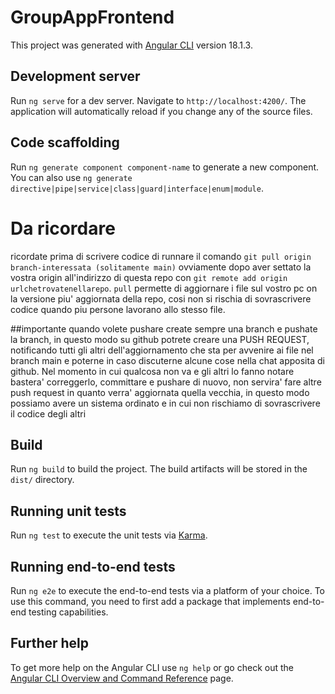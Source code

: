 # GroupAppFrontend

This project was generated with [Angular CLI](https://github.com/angular/angular-cli) version 18.1.3.

## Development server

Run `ng serve` for a dev server. Navigate to `http://localhost:4200/`. The application will automatically reload if you change any of the source files.

## Code scaffolding

Run `ng generate component component-name` to generate a new component. You can also use `ng generate directive|pipe|service|class|guard|interface|enum|module`.

# Da ricordare

ricordate prima di scrivere codice di runnare il comando `git pull origin branch-interessata (solitamente main)` ovviamente dopo aver settato la vostra origin all'indirizzo di questa repo con `git remote add origin urlchetrovatenellarepo`.
`pull` permette di aggiornare i file sul vostro pc on la versione piu' aggiornata della repo, cosi non si rischia di sovrascrivere codice quando piu persone lavorano allo stesso file.

##importante
quando volete pushare create sempre una branch e pushate la branch, in questo modo su github potrete creare una PUSH REQUEST, notificando tutti gli altri dell'aggiornamento che sta per avvenire ai file nel branch main e poterne in caso discuterne alcune cose nella chat apposita di github. Nel momento in cui qualcosa non va e gli altri lo fanno notare bastera' correggerlo, committare e pushare di nuovo, non servira' fare altre push request in quanto verra' aggiornata quella vecchia, in questo modo possiamo avere un sistema ordinato e in cui non rischiamo di sovrascrivere il codice degli altri

## Build

Run `ng build` to build the project. The build artifacts will be stored in the `dist/` directory.

## Running unit tests

Run `ng test` to execute the unit tests via [Karma](https://karma-runner.github.io).

## Running end-to-end tests

Run `ng e2e` to execute the end-to-end tests via a platform of your choice. To use this command, you need to first add a package that implements end-to-end testing capabilities.

## Further help

To get more help on the Angular CLI use `ng help` or go check out the [Angular CLI Overview and Command Reference](https://angular.dev/tools/cli) page.
